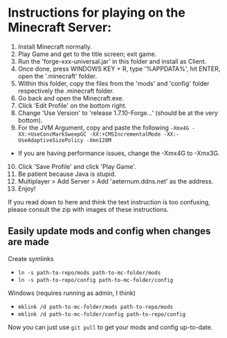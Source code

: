 # Instructions for playing on the Minecraft Server:

1. Install Minecraft normally.
2. Play Game and get to the title screen; exit game.
3. Run the 'forge-xxx-universal.jar' in this folder and install as Client.
4. Once done, press WINDOWS KEY + R, type '%APPDATA%', hit ENTER, open the '.minecraft' folder.
5. Within this folder, copy the files from the 'mods' and 'config' folder respectively the .minecraft folder.
6. Go back and open the Minecraft.exe.
7. Click 'Edit Profile' on the bottom right.
8. Change 'Use Version' to 'release 1.7.10-Forge...' (should be at the very bottom).
9. For the JVM Argument, copy and paste the following `-Xmx4G -XX:+UseConcMarkSweepGC -XX:+CMSIncrementalMode -XX:-UseAdaptiveSizePolicy -Xmn128M`
  * If you are having performance issues, change the -Xmx4G to -Xmx3G.
10. Click 'Save Profile' and click 'Play Game'.
11. Be patient because Java is stupid.
12. Multiplayer > Add Server > Add 'aeternum.ddns.net' as the address.
13. Enjoy!

If you read down to here and think the text instruction is too confusing, please consult the zip with images of these instructions.

## Easily update mods and config when changes are made

Create symlinks

* `ln -s path-to-repo/mods path-to-mc-folder/mods`
* `ln -s path-to-repo/config path-to-mc-folder/config`

Windows (requires running as admin, I think)

* `mklink /d path-to-mc-folder/mods path-to-repo/mods`
* `mklink /d path-to-mc-folder/config path-to-repo/config`

Now you can just use `git pull` to get your mods and config up-to-date.
